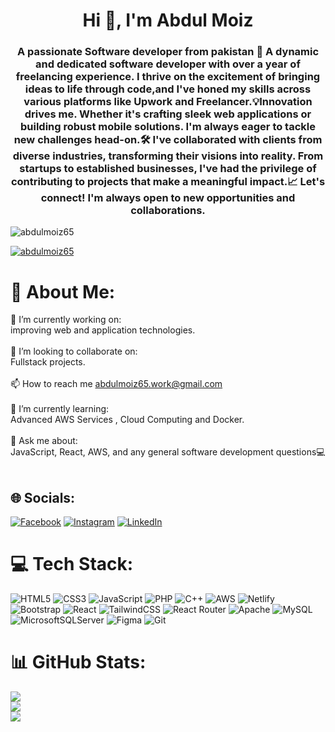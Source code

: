 <h1 align="center" color="orange" >Hi 👋, I'm Abdul Moiz</h1>
<h3 align="center">A passionate Software developer from pakistan 👋 A dynamic and dedicated software developer with over a year of freelancing experience. I thrive on the excitement of bringing ideas to life through code,and I've honed my skills across various platforms like Upwork and Freelancer.💡Innovation drives me.  Whether it's crafting sleek web applications or building robust mobile solutions. I'm always eager to tackle new challenges head-on.🛠️ I've collaborated with clients from diverse industries, transforming their visions into reality. From startups to established businesses, I've had the privilege of contributing to projects that make a meaningful impact.📈  Let's connect! I'm always open to new opportunities and collaborations.</h3>

<p align="left"> <img src="https://komarev.com/ghpvc/?username=abdulmoiz65&label=Profile%20views&color=0e75b6&style=flat" alt="abdulmoiz65" /> </p>

<p align="left"> <a href="https://github.com/ryo-ma/github-profile-trophy"><img src="https://github-profile-trophy.vercel.app/?username=abdulmoiz65" alt="abdulmoiz65" /></a> </p>

# 💫 About Me:
🔭 I’m currently working on:<br>improving web and application technologies.<br><br>👯 I’m looking to collaborate on:<br>Fullstack projects.<br><br>📫 How to reach me abdulmoiz65.work@gmail.com<br><br>🌱 I’m currently learning:<br>Advanced AWS Services , Cloud Computing  and Docker.<br><br>💬 Ask me about:<br>JavaScript, React, AWS, and any general software development questions💻<br><br>

## 🌐 Socials:
[![Facebook](https://img.shields.io/badge/Facebook-%231877F2.svg?logo=Facebook&logoColor=white)](https://facebook.com/AbdulMoiz) [![Instagram](https://img.shields.io/badge/Instagram-%23E4405F.svg?logo=Instagram&logoColor=white)](https://instagram.com/abdulmoiz__65) [![LinkedIn](https://img.shields.io/badge/LinkedIn-%230077B5.svg?logo=linkedin&logoColor=white)](https://linkedin.com/in/www.linkedin.com/in/abdul-moiz-65-devv) 
# 💻 Tech Stack:
![HTML5](https://img.shields.io/badge/html5-%23E34F26.svg?style=for-the-badge&logo=html5&logoColor=white) ![CSS3](https://img.shields.io/badge/css3-%231572B6.svg?style=for-the-badge&logo=css3&logoColor=white) ![JavaScript](https://img.shields.io/badge/javascript-%23323330.svg?style=for-the-badge&logo=javascript&logoColor=%23F7DF1E) ![PHP](https://img.shields.io/badge/php-%23777BB4.svg?style=for-the-badge&logo=php&logoColor=white) ![C++](https://img.shields.io/badge/c++-%2300599C.svg?style=for-the-badge&logo=c%2B%2B&logoColor=white) ![AWS](https://img.shields.io/badge/AWS-%23FF9900.svg?style=for-the-badge&logo=amazon-aws&logoColor=white) ![Netlify](https://img.shields.io/badge/netlify-%23000000.svg?style=for-the-badge&logo=netlify&logoColor=#00C7B7) ![Bootstrap](https://img.shields.io/badge/bootstrap-%238511FA.svg?style=for-the-badge&logo=bootstrap&logoColor=white) ![React](https://img.shields.io/badge/react-%2320232a.svg?style=for-the-badge&logo=react&logoColor=%2361DAFB) ![TailwindCSS](https://img.shields.io/badge/tailwindcss-%2338B2AC.svg?style=for-the-badge&logo=tailwind-css&logoColor=white) ![React Router](https://img.shields.io/badge/React_Router-CA4245?style=for-the-badge&logo=react-router&logoColor=white) ![Apache](https://img.shields.io/badge/apache-%23D42029.svg?style=for-the-badge&logo=apache&logoColor=white) ![MySQL](https://img.shields.io/badge/mysql-4479A1.svg?style=for-the-badge&logo=mysql&logoColor=white) ![MicrosoftSQLServer](https://img.shields.io/badge/Microsoft%20SQL%20Server-CC2927?style=for-the-badge&logo=microsoft%20sql%20server&logoColor=white) ![Figma](https://img.shields.io/badge/figma-%23F24E1E.svg?style=for-the-badge&logo=figma&logoColor=white) ![Git](https://img.shields.io/badge/git-%23F05033.svg?style=for-the-badge&logo=git&logoColor=white)
# 📊 GitHub Stats:
![](https://github-readme-stats.vercel.app/api?username=abdulmoiz65&theme=dark&hide_border=true&include_all_commits=false&count_private=false)<br/>
![](https://github-readme-streak-stats.herokuapp.com/?user=abdulmoiz65&theme=dark&hide_border=true)<br/>
![](https://github-readme-stats.vercel.app/api/top-langs/?username=abdulmoiz65&theme=dark&hide_border=true&include_all_commits=false&count_private=false&layout=compact)
